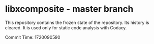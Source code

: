 # libxcomposite - master branch

This repository contains the frozen state of the repository.
Its history is cleared. It is used only for static code
analysis with Codacy.

Commit Time: 1720090590